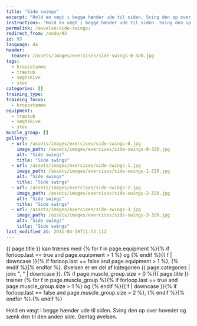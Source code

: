 ```yaml
---
title: "Side swings"
excerpt: "Hold en vægt i begge hænder ude til siden. Sving den op over hovedet og sænk den til den anden side. Gentag øvelsen."
instructions: "Hold en vægt i begge hænder ude til siden. Sving den op over hovedet og sænk den til den anden side. Gentag øvelsen."
permalink: /oevelse/side-swings/
redirect_from: /node/93
id: 93
language: da
header:
  teaser: /assets/images/exercises/side-swings-0-320.jpg
tags:
  - kropsstamme
  - træstub
  - vægtskive
  - sten
categories: []
training_type:
training_focus:
  - kropsstamme
equipment:
  - træstub
  - vægtskive
  - sten
muscle_group: []
gallery:
  - url: /assets/images/exercises/side-swings-0.jpg
    image_path: /assets/images/exercises/side-swings-0-320.jpg
    alt: "Side swings"
    title: "Side swings"
  - url: /assets/images/exercises/side-swings-1.jpg
    image_path: /assets/images/exercises/side-swings-1-320.jpg
    alt: "Side swings"
    title: "Side swings"
  - url: /assets/images/exercises/side-swings-2.jpg
    image_path: /assets/images/exercises/side-swings-2-320.jpg
    alt: "Side swings"
    title: "Side swings"
  - url: /assets/images/exercises/side-swings-3.jpg
    image_path: /assets/images/exercises/side-swings-3-320.jpg
    alt: "Side swings"
    title: "Side swings"
last_modified_at: 2011-04-19T11:53:11Z
---
```

{{ page.title }} kan trænes med {% for f in page.equipment %}{% if forloop.last == true and page.equipment > 1 %} og {% endif %}{{ f | downcase  }}{% if forloop.last == false and page.equipment > 1 %}, {% endif %}{% endfor %}. Øvelsen er en del af kategorien {{ page.categories | join: ", " | downcase }}. {% if page.muscle_group.size > 0 %}{{ page.title }} træner {% for f in page.muscle_group %}{% if forloop.last == true and page.muscle_group.size > 1 %} og {% endif %}{{ f | downcase }}{% if forloop.last == false and page.muscle_group.size > 2 %}, {% endif %}{% endfor %}.{% endif %}

Hold en vægt i begge hænder ude til siden. Sving den op over hovedet og sænk den til den anden side. Gentag øvelsen.
